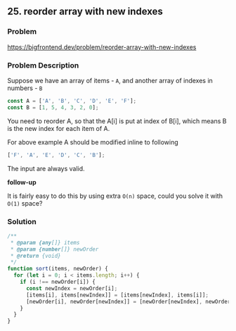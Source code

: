 ## 25. reorder array with new indexes

### Problem

https://bigfrontend.dev/problem/reorder-array-with-new-indexes

### Problem Description

Suppose we have an array of items - `A`, and another array of indexes in numbers - `B`

```js
const A = ['A', 'B', 'C', 'D', 'E', 'F'];
const B = [1, 5, 4, 3, 2, 0];
```

You need to reorder A, so that the A[i] is put at index of B[i], which means B is the new index for each item of A.

For above example A should be modified inline to following

```js
['F', 'A', 'E', 'D', 'C', 'B'];
```

The input are always valid.

**follow-up**

It is fairly easy to do this by using extra `O(n)` space, could you solve it with `O(1)` space?

### Solution

```js
/**
 * @param {any[]} items
 * @param {number[]} newOrder
 * @return {void}
 */
function sort(items, newOrder) {
  for (let i = 0; i < items.length; i++) {
    if (i !== newOrder[i]) {
      const newIndex = newOrder[i];
      [items[i], items[newIndex]] = [items[newIndex], items[i]];
      [newOrder[i], newOrder[newIndex]] = [newOrder[newIndex], newOrder[i]];
    }
  }
}
```
